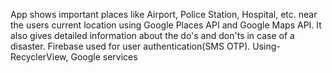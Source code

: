 App shows  important places like Airport, Police Station, Hospital, etc. near the users current location using Google Places API and Google Maps API.
It also  gives detailed information about the do's and don'ts in case of a disaster.
Firebase used for user authentication(SMS OTP).
Using-RecyclerView, Google services

